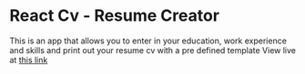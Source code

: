 # React Cv - Resume Creator
This is an app that allows you to enter in your education, work experience and skills and print out your resume cv with a pre defined template
View live at [this link](https://eoins-resume-creator.netlify.app/)
